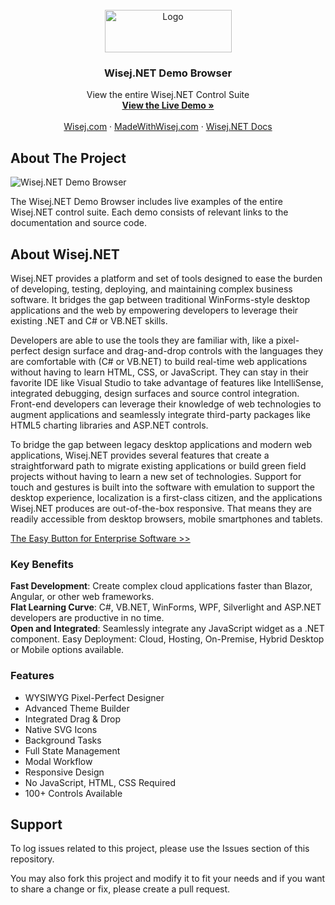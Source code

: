 <div id="top"></div>

<!-- PROJECT LOGO -->
<br />
<div align="center">
  <a href="https://wisej.com">
    <img src="https://wisej.com/wp-content/uploads/2022/05/wisej-dotnet-logotype-main-nav-203-05312022.png" alt="Logo" width="203" height="68">
  </a>

  <h3 align="center">Wisej.NET Demo Browser</h3>

  <p align="center">
    View the entire Wisej.NET Control Suite
    <br />
    <a href="https://wisej-demobrowser.azurewebsites.net"><strong>View the Live Demo »</strong></a>
    <br />
    <br />
    <a href="https://wisej.com">Wisej.com</a>
    ·
    <a href="https://madewithwisej.com">MadeWithWisej.com</a>
    ·
    <a href="https://docs.wisej.com">Wisej.NET Docs</a>
  </p>
</div>

<!-- ABOUT THE PROJECT -->
## About The Project
![Wisej.NET Demo Browser](https://user-images.githubusercontent.com/21205878/171468885-7c1ba463-b88f-4e3c-ad20-bf03593b3445.png)

The Wisej.NET Demo Browser includes live examples of the entire Wisej.NET control suite. Each demo consists of relevant links to the documentation and source code.

## About Wisej.NET

Wisej.NET provides a platform and set of tools designed to ease the burden of developing, testing, deploying, and maintaining complex business software. It bridges the gap between traditional WinForms-style desktop applications and the web by empowering developers to leverage their existing .NET and C# or VB.NET skills.

Developers are able to use the tools they are familiar with, like a pixel-perfect design surface and drag-and-drop controls with the languages they are comfortable with (C# or VB.NET) to build real-time web applications without having to learn HTML, CSS, or JavaScript. They can stay in their favorite IDE like Visual Studio to take advantage of features like IntelliSense, integrated debugging, design surfaces and source control integration. Front-end developers can leverage their knowledge of web technologies to augment applications and seamlessly integrate third-party packages like HTML5 charting libraries and ASP.NET controls.

To bridge the gap between legacy desktop applications and modern web applications, Wisej.NET provides several features that create a straightforward path to migrate existing applications or build green field projects without having to learn a new set of technologies. Support for touch and gestures is built into the software with emulation to support the desktop experience, localization is a first-class citizen, and the applications Wisej.NET produces are out-of-the-box responsive. That means they are readily accessible from desktop browsers, mobile smartphones and tablets.

[The Easy Button for Enterprise Software >>](https://www.codeproject.com/Articles/1208339/Wisej-The-Easy-Button-for-Enterprise-Software)

### Key Benefits
<b>Fast Development</b>: Create complex cloud applications faster than Blazor, Angular, or other web frameworks.
<br>
<b>Flat Learning Curve</b>: C#, VB.NET, WinForms, WPF, Silverlight and ASP.NET developers are productive in no time.
<br>
<b>Open and Integrated</b>: Seamlessly integrate any JavaScript widget as a .NET component. Easy Deployment: Cloud, Hosting, On-Premise, Hybrid Desktop or Mobile options available.

### Features
* WYSIWYG Pixel-Perfect Designer
* Advanced Theme Builder
* Integrated Drag & Drop
* Native SVG Icons
* Background Tasks
* Full State Management
* Modal Workflow
* Responsive Design
* No JavaScript, HTML, CSS Required
* 100+ Controls Available

## Support
To log issues related to this project, please use the Issues section of this repository.

You may also fork this project and modify it to fit your needs and if you want to share a change or fix, please create a pull request.
